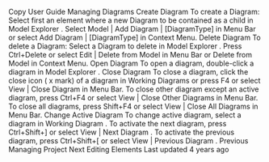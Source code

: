 Copy
User Guide
Managing Diagrams
Create Diagram
To create a Diagram:
Select first an element where a new Diagram to be contained as a child in 
Model Explorer
.
Select 
Model | Add Diagram | [DiagramType]
 in Menu Bar or select 
Add Diagram | [DiagramType]
 in Context Menu.
Delete Diagram
To delete a Diagram:
Select a Diagram to delete in 
Model Explorer
.
Press 
Ctrl+Delete
 or select 
Edit | Delete from Model
 in Menu Bar or 
Delete from Model
 in Context Menu.
Open Diagram
To open a diagram, double-click a diagram in 
Model Explorer
.
Close Diagram
To close a diagram, click the close icon (
x
 mark) of a diagram in 
Working Diagrams
 or press 
F4
 or select 
View | Close Diagram
 in Menu Bar.
To close other diagram except an active diagram, press 
Ctrl+F4
 or select 
View | Close Other Diagrams
 in Menu Bar.
To close all diagrams, press 
Shift+F4
 or select 
View | Close All Diagrams
 in Menu Bar.
Change Active Diagram
To change active diagram, select a diagram in 
Working Diagram
.
To activate the next diagram, press 
Ctrl+Shift+]
 or select 
View | Next Diagram
.
To activate the previous diagram, press 
Ctrl+Shift+[
 or select 
View | Previous Diagram
.
Previous
Managing Project
Next
Editing Elements
Last updated 
4 years ago